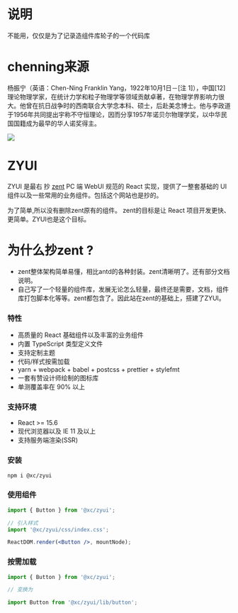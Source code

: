 # 说明
不能用，仅仅是为了记录造组件库轮子的一个代码库
# chenning来源
杨振宁（英语：Chen-Ning Franklin Yang，1922年10月1日－[注 1]），中国[12]理论物理学家，在统计力学和粒子物理学等领域贡献卓著，在物理学界影响力很大。他曾在抗日战争时的西南联合大学念本科、硕士，后赴美念博士。他与李政道于1956年共同提出宇称不守恒理论，因而分享1957年诺贝尔物理学奖，以中华民国国籍成为最早的华人诺奖得主。     

![](https://upload.wikimedia.org/wikipedia/commons/thumb/f/f8/CNYang.jpg/200px-CNYang.jpg)

# ZYUI

ZYUI 是最右 抄 [zent](https://youzan.github.io/zent/) PC 端 WebUI 规范的 React 实现，提供了一整套基础的 UI 组件以及一些常用的业务组件。包括这个网站也是抄的。

为了简单,所以没有删除zent原有的组件。
zent的目标是让 React 项目开发更快、更简单。ZYUI也是这个目标。         


# 为什么抄zent ?
* zent整体架构简单易懂，相比antd的各种封装。zent清晰明了。还有部分文档说明。
* 自己写了一个轻量的组件库，发展无论怎么轻量，最终还是需要，文档，组件库打包脚本化等等。zent都包含了。因此站在zent的基础上，搭建了ZYUI。

### 特性

* 高质量的 React 基础组件以及丰富的业务组件
* 内置 TypeScript 类型定义文件
* 支持定制主题
* 代码/样式按需加载
* yarn + webpack + babel + postcss + prettier + stylefmt
* 一套有赞设计师绘制的图标库
* 单测覆盖率在 90% 以上

### 支持环境

* React >= 15.6
* 现代浏览器以及 IE 11 及以上
* 支持服务端渲染(SSR)

### 安装

```bash
npm i @xc/zyui
```

### 使用组件

```jsx
import { Button } from '@xc/zyui';

// 引入样式
import '@xc/zyui/css/index.css';

ReactDOM.render(<Button />, mountNode);
```

### 按需加载

<!-- [babel-plugin-zent](babel-plugin-zent) 这个 babel 插件可以帮助减小打包文件的大小，原理是自动做了类似下面的代码变换。 -->

```js
import { Button } from '@xc/zyui';

// 变换为

import Button from '@xc/zyui/lib/button';
```
<!-- 
适用于基于 ZYUI 开发的组件库，以及对 ZYUI 使用量较少的项目。详细使用帮助请看[插件的文档](babel-plugin-zent)。 -->


